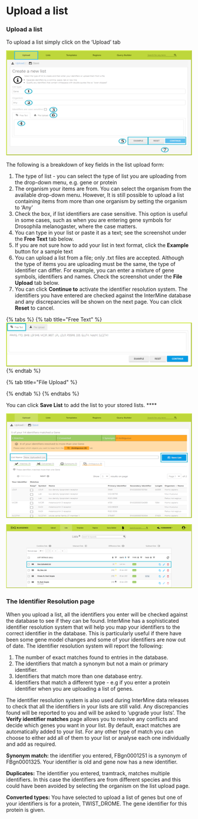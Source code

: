 # Upload a list

### Upload a list

To upload a list simply click on the ‘Upload’ tab

![](../../../.gitbook/assets/upload-list-resized.png)

The following is a breakdown of key fields in the list upload form: 

1. The type of list - you can select the type of list you are uploading from the drop-down menu, e.g. gene or protein 
2. The organism your items are from. You can select the organism from the available drop-down menu. However, It is still possible to upload a list containing items from more than one organism by setting the organism to ‘Any’
3. Check the box, if list identifiers are case sensitive. This option is useful in some cases, such as when you are entering gene symbols for Drosophila melanogaster, where the case matters.  
4. You can type in your list or paste it as a text; see the screenshot under the **Free Text** tab below. 
5. If you are not sure how to add your list in text format, click the **Example** button for a sample text 
6. You can upload a list from a file; only .txt files are accepted. Although the type of items you are uploading must be the same, the type of identifier can differ. For example, you can enter a mixture of gene symbols, identifiers and names. Check the screenshot under the **File Upload** tab below.  
7. You can click **Continue to** activate the identifier resolution system. The identifiers you have entered are checked against the InterMine database and any discrepancies will be shown on the next page. You can click **Reset** to cancel. 

{% tabs %}
{% tab title="Free Text" %}
![Uploading a list as a text](../../../.gitbook/assets/text-upload.png)
{% endtab %}

{% tab title="File Upload" %}

{% endtab %}
{% endtabs %}

You can click **Save List** to add the list to your stored lists.  ****

![](../../../.gitbook/assets/uploaded-list.png)

![List Upload](../../../.gitbook/assets/uploaded-list-view.png)

### The Identifier Resolution page

When you upload a list, all the identifiers you enter will be checked against the database to see if they can be found. InterMine has a sophisticated identifier resolution system that will help you map your identifiers to the correct identifier in the database. This is particularly useful if there have been some gene model changes and some of your identifiers are now out of date. The identifier resolution system will report the following:

1. The number of exact matches found to entries in the database.
2. The identifiers that match a synonym but not a main or primary identifier.
3. Identifiers that match more than one database entry.
4. Identifiers that match a different type - e.g if you enter a protein identifier when you are uploading a list of genes.

The identifier resolution system is also used during InterMine data releases to check that all the identifiers in your lists are still valid. Any discrepancies found will be reported to you and will be asked to ‘upgrade your lists’. The **Verify identifier matches** page allows you to resolve any conflicts and decide which genes you want in your list. By default, exact matches are automatically added to your list. For any other type of match you can choose to either add all of them to your list or analyse each one individually and add as required.

**Synonym match:** the identifier you entered, FBgn0001251 is a synonym of FBgn0001325. Your identifier is old and gene now has a new identifier.

**Duplicates:** The identifier you entered, tramtrack, matches multiple identifiers. In this case the identifiers are from different species and this could have been avoided by selecting the organism on the list upload page.

**Converted types:** You have selected to upload a list of genes but one of your identifiers is for a protein, TWIST\_DROME. The gene identifier for this protein is given.

